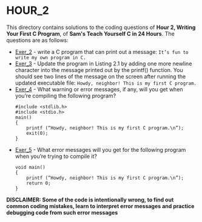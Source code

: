 # HOUR_2
This directory contains solutions to the coding questions of **Hour 2, Writing Your First C Program**, of **Sam's Teach Yourself C in 24 Hours**. The questions are as follows:

- [Exer_2](hr2ex2.c) - write a C program that can print out a message: 
	`It’s fun to write my own program in C.`
- [Exer_3](hr2ex3.c) - Update the program in Listing 2.1 by adding one more newline character into the message printed out by the printf() function. You should see two lines of the message on the screen after running the updated executable file:
	`
	Howdy, neighbor!
	This is my first C program.
	`
- [Exer_4](hr2ex4.c) - What warning or error messages, if any, will you get when you’re compiling the following program?
	```
	#include <stdlib.h>
	#include <stdio.h>
	main()
	{
		printf (“Howdy, neighbor! This is my first C program.\n”);
		exit(0);
	}
	```
- [Exer_5](hr2ex5.c) - What error messages will you get for the following program when you’re trying to
compile it?
	```
	void main()
	{
		printf (“Howdy, neighbor! This is my first C program.\n”);
		return 0;
	}
	```
	
**DISCLAIMER: Some of the code is intentionally wrong, to find out common coding mistakes, learn to interpret error messages and practice debugging code from such error messages**
